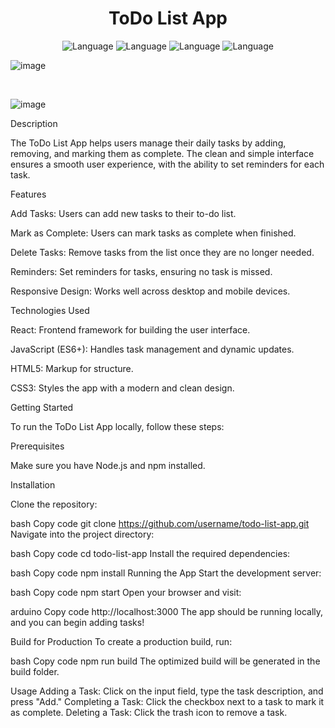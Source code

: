 <h1 align="center">ToDo List App</h1> <p align="center"> <img alt="Language" src="https://img.shields.io/badge/React-20232A?style=for-the-badge&logo=react&logoColor=61DAFB"/> <img alt="Language" src="https://img.shields.io/badge/JavaScript-323330?style=for-the-badge&logo=javascript&logoColor=F7DF1E"/> <img alt="Language" src="https://img.shields.io/badge/CSS-239120?style=for-the-badge&logo=css3&logoColor=black"/> <img alt="Language" src="https://img.shields.io/badge/HTML-239120?style=for-the-badge&logo=html5&logoColor=black"/> </p>

![image](https://github.com/user-attachments/assets/625597d3-bf87-462e-83e9-5e716ae804de)


<br/>

![image](https://github.com/user-attachments/assets/ececf8a3-2af8-44e1-a1b2-ee6c73ed9c20)



Description

The ToDo List App helps users manage their daily tasks by adding, removing, and marking them as complete. The clean and simple interface ensures a smooth user experience, with the ability to set reminders for each task.

Features

Add Tasks: Users can add new tasks to their to-do list.

Mark as Complete: Users can mark tasks as complete when finished.

Delete Tasks: Remove tasks from the list once they are no longer needed.

Reminders: Set reminders for tasks, ensuring no task is missed.

Responsive Design: Works well across desktop and mobile devices.

Technologies Used

React: Frontend framework for building the user interface.

JavaScript (ES6+): Handles task management and dynamic updates.

HTML5: Markup for structure.

CSS3: Styles the app with a modern and clean design.

Getting Started

To run the ToDo List App locally, follow these steps:

Prerequisites

Make sure you have Node.js and npm installed.

Installation

Clone the repository:

bash
Copy code
git clone https://github.com/username/todo-list-app.git
Navigate into the project directory:

bash
Copy code
cd todo-list-app
Install the required dependencies:

bash
Copy code
npm install
Running the App
Start the development server:

bash
Copy code
npm start
Open your browser and visit:

arduino
Copy code
http://localhost:3000
The app should be running locally, and you can begin adding tasks!

Build for Production
To create a production build, run:

bash
Copy code
npm run build
The optimized build will be generated in the build folder.

Usage
Adding a Task: Click on the input field, type the task description, and press "Add."
Completing a Task: Click the checkbox next to a task to mark it as complete.
Deleting a Task: Click the trash icon to remove a task.
